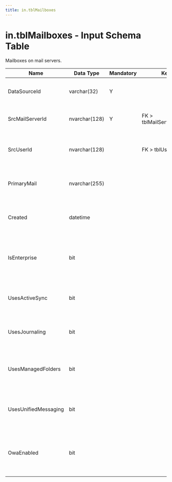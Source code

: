```yaml
---
title: in.tblMailboxes 
---
```

# in.tblMailboxes - Input Schema Table

​​​Mailboxes on mail servers.​

| Name                 | Data Type     | Mandatory | Key                       | Comment                                                  |
|----------------------|---------------|-----------|---------------------------|----------------------------------------------------------|
| DataSourceId         | varchar(32)   | Y         |                           | Unique ID of the source of this record.                  |
| SrcMailServerId      | nvarchar(128) | Y         | FK > tblMailServers.SrcId | Mail server this mailbox exists on.                      |
| SrcUserId            | nvarchar(128) |           | FK > tblUsers.SrcId       | If known, unique ID of the mailbox owner.​​                |
| PrimaryMail          | nvarchar(255) |           |                           | Primary mail address of this mailbox.​                    |
| Created              | datetime      |           |                           | Date and time this mailbox was created.​                  |
| IsEnterprise         | bit           |           |                           | True if Enterprise features are enabled on this mailbox. |
| UsesActiveSync       | bit           |           |                           | True if ActiveSync is enabled on this mailbox.           |
| UsesJournaling       | bit           |           |                           | True if Journaling is enabled on this mailbox.           |
| UsesManagedFolders   | bit           |           |                           | True if Managed Folders are enabled on this mailbox.     |
| UsesUnifiedMessaging | bit           |           |                           | True if Unified Messaging is enabled on this mailbox.    |
| OwaEnabled           | bit           |           |                           | True if Outlook Web Access is enabled on this mailbox.​   |